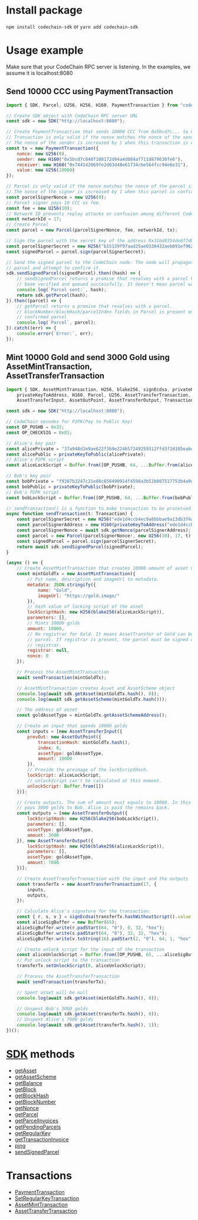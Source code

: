 # Install package

`npm install codechain-sdk` or `yarn add codechain-sdk`

# Usage example
Make sure that your CodeChain RPC server is listening. In the examples, we assume it is localhost:8080

## Send 10000 CCC using PaymentTransaction

```javascript
import { SDK, Parcel, U256, H256, H160, PaymentTransaction } from "codechain-sdk";

// Create SDK object with CodeChain RPC server URL
const sdk = new SDK("http://localhost:8080");

// Create PaymentTransaction that sends 10000 CCC from 0x5bcd7c... to 0x744142..
// Transaction is only valid if the nonce matches the nonce of the sender.
// The nonce of the sender is increased by 1 when this transaction is confirmed.
const tx = new PaymentTransaction({
    nonce: new U256(0),
    sender: new H160("0x5bcd7c840f108172d94a4d084af711d879630fe6"),
    receiver: new H160("0x744142069fe2d03d48e61734cbe564fcc94e6e31"),
    value: new U256(10000)
});

// Parcel is only valid if the nonce matches the nonce of the parcel signer.
// The nonce of the signer is increased by 1 when this parcel is confirmed.
const parcelSignerNonce = new U256(0);
// Parcel signer pays 10 CCC as fee.
const fee = new U256(10);
// Network ID prevents replay attacks or confusion among different CodeChain networks.
const networkId = 17;
// Create Parcel
const parcel = new Parcel(parcelSignerNonce, fee, networkId, tx);

// Sign the parcel with the secret key of the address 0x31bd8354de8f7dbab6764a11851086061fee3f25.
const parcelSignerSecret = new H256("b15139f97aad25ae0330432aeb091ef962eee643e41dc07a1e04457c5c2c6088");
const signedParcel = parcel.sign(parcelSignerSecret);

// Send the signed parcel to the CodeChain node. The node will propagate this
// parcel and attempt to confirm it.
sdk.sendSignedParcel(signedParcel).then((hash) => {
    // sendSignedParcel returns a promise that resolves with a parcel hash if parcel has
    // been verified and queued successfully. It doesn't mean parcel was confirmed.
    console.log(`Parcel sent:`, hash);
    return sdk.getParcel(hash);
}).then((parcel) => {
    // getParcel returns a promise that resolves with a parcel.
    // blockNumber/blockHash/parcelIndex fields in Parcel is present only for the
    // confirmed parcel
    console.log(`Parcel`, parcel);
}).catch((err) => {
    console.error(`Error:`, err);
});

```

## Mint 10000 Gold and send 3000 Gold using AssetMintTransaction, AssetTransferTransaction

```javascript
import { SDK, AssetMintTransaction, H256, blake256, signEcdsa, privateKeyToPublic,
    privateKeyToAddress, H160, Parcel, U256, AssetTransferTransaction,
    AssetTransferInput, AssetOutPoint, AssetTransferOutput, Transaction } from "codechain-sdk";

const sdk = new SDK("http://localhost:8080");

// CodeChain opcodes for P2PK(Pay to Public Key)
const OP_PUSHB = 0x32;
const OP_CHECKSIG = 0x81;

// Alice's key pair
const alicePrivate = "37a948d2e9ae622f3b9e224657249259312ffd3f2d105eabda6f222074608df3";
const alicePublic = privateKeyToPublic(alicePrivate);
// Alice's P2PK script
const aliceLockScript = Buffer.from([OP_PUSHB, 64, ...Buffer.from(alicePublic, "hex"), OP_CHECKSIG]);

// Bob's key pair
const bobPrivate = "f9387b3247c21e88c656490914f4598a3b52b807517753b4a9d7a51d54a6260c";
const bobPublic = privateKeyToPublic(bobPrivate);
// Bob's P2PK script
const bobLockScript = Buffer.from([OP_PUSHB, 64, ...Buffer.from(bobPublic, "hex"), OP_CHECKSIG]);

// sendTransaction() is a function to make transaction to be processed.
async function sendTransaction(t: Transaction) {
    const parcelSignerSecret = new H256("ede1d4ccb4ec9a8bbbae9a13db3f4a7b56ea04189be86ac3a6a439d9a0a1addd");
    const parcelSignerAddress = new H160(privateKeyToAddress("ede1d4ccb4ec9a8bbbae9a13db3f4a7b56ea04189be86ac3a6a439d9a0a1addd"));
    const parcelSignerNonce = await sdk.getNonce(parcelSignerAddress);
    const parcel = new Parcel(parcelSignerNonce!, new U256(10), 17, t);
    const signedParcel = parcel.sign(parcelSignerSecret);
    return await sdk.sendSignedParcel(signedParcel);
}

(async () => {
    // Create AssetMintTransaction that creates 10000 amount of asset named Gold for Alice.
    const mintGoldTx = new AssetMintTransaction({
        // Put name, description and imageUrl to metadata.
        metadata: JSON.stringify({
            name: "Gold",
            imageUrl: "https://gold.image/"
        }),
        // hash value of locking script of the asset
        lockScriptHash: new H256(blake256(aliceLockScript)),
        parameters: [],
        // Mints 10000 golds
        amount: 10000,
        // No registrar for Gold. It means AssetTransfer of Gold can be done with any
        // parcel. If registrar is present, the parcel must be signed with the
        // registrar.
        registrar: null,
        nonce: 0
    });

    // Process the AssetMintTransaction
    await sendTransaction(mintGoldTx);

    // AssetMintTransaction creates Asset and AssetScheme object
    console.log(await sdk.getAsset(mintGoldTx.hash(), 0));
    console.log(await sdk.getAssetScheme(mintGoldTx.hash()));

    // The address of asset
    const goldAssetType = mintGoldTx.getAssetSchemeAddress();

    // Create an input that spends 10000 golds
    const inputs = [new AssetTransferInput({
        prevOut: new AssetOutPoint({
            transactionHash: mintGoldTx.hash(),
            index: 0,
            assetType: goldAssetType,
            amount: 10000
        }),
        // Provide the preimage of the lockScriptHash.
        lockScript: aliceLockScript,
        // unlockScript can't be calculated at this moment.
        unlockScript: Buffer.from([])
    })];

    // Create outputs. The sum of amount must equals to 10000. In this case, Alice
    // pays 3000 golds to Bob. Alice is paid the remains back.
    const outputs = [new AssetTransferOutput({
        lockScriptHash: new H256(blake256(bobLockScript)),
        parameters: [],
        assetType: goldAssetType,
        amount: 3000
    }), new AssetTransferOutput({
        lockScriptHash: new H256(blake256(aliceLockScript)),
        parameters: [],
        assetType: goldAssetType,
        amount: 7000
    })];

    // Create AssetTransferTransaction with the input and the outputs
    const transferTx = new AssetTransferTransaction(17, {
        inputs,
        outputs,
    });

    // Calculate Alice's signature for the transaction.
    const { r, s, v } = signEcdsa(transferTx.hashWithoutScript().value, alicePrivate);
    const aliceSigBuffer = new Buffer(65);
    aliceSigBuffer.write(r.padStart(64, "0"), 0, 32, "hex");
    aliceSigBuffer.write(s.padStart(64, "0"), 32, 32, "hex");
    aliceSigBuffer.write(v.toString(16).padStart(2, "0"), 64, 1, "hex");

    // Create unlock script for the input of the transaction
    const aliceUnlockScript = Buffer.from([OP_PUSHB, 65, ...aliceSigBuffer]);
    // Put unlock script to the transaction
    transferTx.setUnlockScript(0, aliceUnlockScript);

    // Process the AssetTransferTransaction
    await sendTransaction(transferTx);

    // Spent asset will be null
    console.log(await sdk.getAsset(mintGoldTx.hash(), 0));

    // Unspent Bob's 3000 golds
    console.log(await sdk.getAsset(transferTx.hash(), 0));
    // Unspent Alice's 7000 golds
    console.log(await sdk.getAsset(transferTx.hash(), 1));
})();
```

# [SDK](classes/sdk.html) methods
 * [getAsset](classes/sdk.html#getasset)
 * [getAssetScheme](classes/sdk.html#getassetscheme)
 * [getBalance](classes/sdk.html#getbalance)
 * [getBlock](classes/sdk.html#getblock)
 * [getBlockHash](classes/sdk.html#getblockhash)
 * [getBlockNumber](classes/sdk.html#getblocknumber)
 * [getNonce](classes/sdk.html#getnonce)
 * [getParcel](classes/sdk.html#getparcel)
 * [getParcelInvoices](classes/sdk.html#getparcelinvoices)
 * [getPendingParcels](classes/sdk.html#getpendingparcels)
 * [getRegularKey](classes/sdk.html#getregularkey)
 * [getTransactionInvoice](classes/sdk.html#gettransactioninvoice)
 * [ping](classes/sdk.html#ping)
 * [sendSignedParcel](classes/sdk.html#sendsignedparcel)

# Transactions
 * [PaymentTransaction](classes/paymenttransaction.html)
 * [SetRegularKeyTransaction](classes/setregularkeytransaction.html)
 * [AssetMintTransaction](classes/assetminttransaction.html)
 * [AssetTransferTransaction](classes/assettransfertransaction.html)
